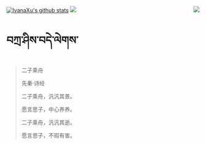 [![IvanaXu's github stats](https://github-readme-stats.vercel.app/api?username=IvanaXu&show_icons=true&theme=vue-dark)](https://github.com/anuraghazra/github-readme-stats)
<img align="right" src="https://github-readme-stats.vercel.app/api/top-langs/?username=IvanaXu&langs_count=7&theme=graywhite" />
<img src="https://github-readme-stats.vercel.app/api/wakatime?username=IvanaXu&layout=compact&langs_count=6&theme=vue-dark&&custom_title=Programming Times(Jul 29 2021-)" />
# བཀྲ་ཤིས་བདེ་ལེགས་
> 二子乘舟
>
> 先秦·诗经
>
> 二子乘舟，汎汎其景。
> 
> 愿言思子，中心养养。
> 
> 二子乘舟，汎汎其逝。
> 
> 愿言思子，不瑕有害。